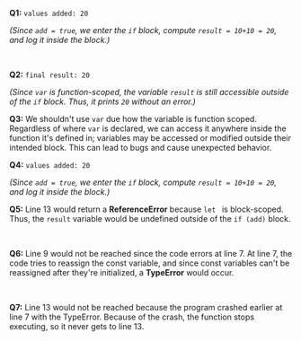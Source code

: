 **Q1:** `values added: 20` <br>

*(Since `add = true`, we enter the `if` block, compute `result = 10+10 = 20`, and log it inside the block.)* 

<br>

**Q2:** `final result: 20` <br>

*(Since `var` is function-scoped, the variable `result` is still accessible outside of the `if` block. Thus, it prints `20` without an error.)* 
<br>

**Q3:** We shouldn't use `var` due how the variable is function scoped. Regardless of where `var` is declared, we can access it anywhere inside the function it's defined in; variables may be accessed or modified outside their intended block. This can lead to bugs and cause unexpected behavior.
<br>


**Q4:** `values added: 20` <br>

*(Since `add = true`, we enter the `if` block, compute `result = 10+10 = 20`, and log it inside the block.)*
<br>

**Q5:** Line 13 would return a **ReferenceError** because `let ` is block-scoped. Thus, the `result` variable would be undefined outside of the `if (add)` block. 

<br>


**Q6:** Line 9 would not be reached since the code errors at line 7. At line 7, the code tries to reassign the const variable, and since const variables can't be reassigned after they're initialized, a **TypeError** would occur.

<br>


**Q7:** Line 13 would not be reached because the program crashed earlier at line 7 with the TypeError. Because of the crash, the function stops executing, so it never gets to line 13. 